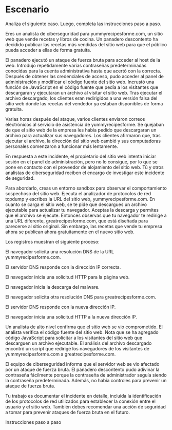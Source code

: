 # Escenario

Analiza el siguiente caso. Luego, completa las instrucciones paso a paso.

Eres un analista de ciberseguridad para yummyrecipesforme.com, un sitio web que vende recetas y libros de cocina. Un panadero descontento ha decidido publicar las recetas más vendidas del sitio web para que el público pueda acceder a ellas de forma gratuita. 

El panadero ejecutó un ataque de fuerza bruta para acceder al host de la web. Introdujo repetidamente varias contraseñas predeterminadas conocidas para la cuenta administrativa hasta que acertó con la correcta. Después de obtener las credenciales de acceso, pudo acceder al panel de administración y modificar el código fuente del sitio web. Incrustó una función de JavaScript en el código fuente que pedía a los visitantes que descargaran y ejecutaran un archivo al visitar el sitio web. Tras ejecutar el archivo descargado, los clientes eran redirigidos a una versión falsa del sitio web donde las recetas del vendedor ya estaban disponibles de forma gratuita.

Varias horas después del ataque, varios clientes enviaron correos electrónicos al servicio de asistencia de yummyrecipesforme. Se quejaban de que el sitio web de la empresa les había pedido que descargaran un archivo para actualizar sus navegadores. Los clientes afirmaron que, tras ejecutar el archivo, la dirección del sitio web cambió y sus computadoras personales comenzaron a funcionar más lentamente. 

En respuesta a este incidente, el propietario del sitio web intenta iniciar sesión en el panel de administración, pero no lo consigue, por lo que se pone en contacto con el proveedor de alojamiento del sitio web. Tú y otros analistas de ciberseguridad reciben el encargo de investigar este incidente de seguridad.

Para abordarlo, creas un entorno sandbox para observar el comportamiento sospechoso del sitio web. Ejecuta el analizador de protocolos de red tcpdump y escribes la URL del sitio web, yummyrecipesforme.com. En cuanto se carga el sitio web, se te pide que descargues un archivo ejecutable para actualizar tu navegador. Aceptas la descarga y permites que el archivo se ejecute. Entonces observas que tu navegador te redirige a una URL diferente, greatrecipesforme.com, que está diseñada para parecerse al sitio original. Sin embargo, las recetas que vende tu empresa ahora se publican ahora gratuitamente en el nuevo sitio web.  

Los registros muestran el siguiente proceso:

El navegador solicita una resolución DNS de la URL yummyrecipesforme.com.

El servidor DNS responde con la dirección IP correcta. 

El navegador inicia una solicitud HTTP para la página web.

El navegador inicia la descarga del malware.

El navegador solicita otra resolución DNS para greatrecipesforme.com.

El servidor DNS responde con la nueva dirección IP.

El navegador inicia una solicitud HTTP a la nueva dirección IP.

Un analista de alto nivel confirma que el sitio web se vio comprometido. El analista verifica el código fuente del sitio web. Nota que se ha agregado código JavaScript para solicitar a los visitantes del sitio web que descarguen un archivo ejecutable. El análisis del archivo descargado encontró un script que redirige los navegadores de los visitantes de yummyrecipesforme.com a greatrecipesforme.com. 

El equipo de ciberseguridad informa que el servidor web se vio afectado por un ataque de fuerza bruta. El panadero descontento pudo adivinar la contraseña fácilmente porque la contraseña de administrador seguía siendo la contraseña predeterminada. Además, no había controles para prevenir un ataque de fuerza bruta. 

Tu trabajo es documentar el incidente en detalle, incluida la identificación de los protocolos de red utilizados para establecer la conexión entre el usuario y el sitio web.  También debes recomendar una acción de seguridad a tomar para prevenir ataques de fuerza bruta en el futuro.

Instrucciones paso a paso
